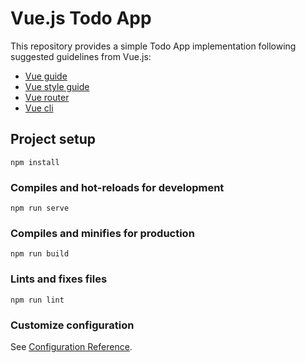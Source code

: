 # Vue.js Todo App
This repository provides a simple Todo App implementation following 
suggested guidelines from Vue.js:

- <a href="https://vuejs.org/v2/guide/">Vue guide</a>
- <a href="https://vuejs.org/v2/style-guide/">Vue style guide</a>
- <a href="https://router.vuejs.org/guide/">Vue router</a>
- <a href="https://cli.vuejs.org/guide/">Vue cli</a>

## Project setup
```
npm install
```

### Compiles and hot-reloads for development
```
npm run serve
```

### Compiles and minifies for production
```
npm run build
```

### Lints and fixes files
```
npm run lint
```

### Customize configuration
See [Configuration Reference](https://cli.vuejs.org/config/).
